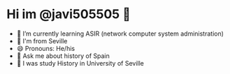 # Hi im @javi505505 👋
- 🌱 I’m currently learning ASIR (network computer system administration)
- 📍 I'm from Seville
- 😄 Pronouns: He/his
- 💬 Ask me about history of Spain
- 📃 I was study History in University of Seville
<!--
**javi505505/javi505505** is a ✨ _special_ ✨ repository because its `README.md` (this file) appears on your GitHub profile.

Here are some ideas to get you started:

- 🔭 I’m currently working on ...
- 🌱 I’m currently learning ...
- 👯 I’m looking to collaborate on ...
- 🤔 I’m looking for help with ...
- 💬 Ask me about ...
- 📫 How to reach me: ...
- 😄 Pronouns: ...
- ⚡ Fun fact: ...
-->
